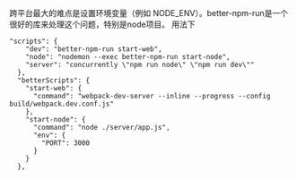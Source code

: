 跨平台最大的难点是设置环境变量（例如 NODE_ENV）。better-npm-run是一个很好的库来处理这个问题，特别是node项目。
用法下
```
"scripts": {
    "dev": "better-npm-run start-web",
    "node": "nodemon --exec better-npm-run start-node",
    "server": "concurrently \"npm run node\" \"npm run dev\""
  },
  "betterScripts": {
    "start-web": {
      "command": "webpack-dev-server --inline --progress --config build/webpack.dev.conf.js"
    },
    "start-node": {
      "command": "node ./server/app.js",
      "env": {
        "PORT": 3000
      }
    }
  },

```